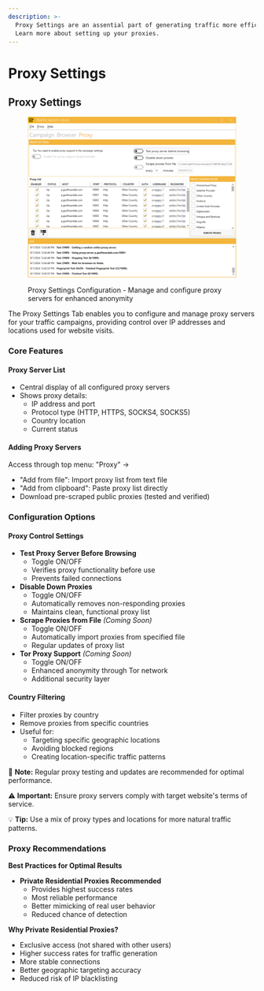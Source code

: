```yaml
---
description: >-
  Proxy Settings are an assential part of generating traffic more efficiently.
  Learn more about setting up your proxies.
---
```


# Proxy Settings

## Proxy Settings

<figure><img src="../.gitbook/assets/image (28).png" alt=""><figcaption><p>Proxy Settings Configuration - Manage and configure proxy servers for enhanced anonymity</p></figcaption></figure>

The Proxy Settings Tab enables you to configure and manage proxy servers for your traffic campaigns, providing control over IP addresses and locations used for website visits.

### Core Features

#### Proxy Server List

* Central display of all configured proxy servers
* Shows proxy details:
  * IP address and port
  * Protocol type (HTTP, HTTPS, SOCKS4, SOCKS5)
  * Country location
  * Current status

#### Adding Proxy Servers

Access through top menu: "Proxy" →

* "Add from file": Import proxy list from text file
* "Add from clipboard": Paste proxy list directly
* Download pre-scraped public proxies (tested and verified)

### Configuration Options

#### **Proxy Control Settings**

* **Test Proxy Server Before Browsing**
  * Toggle ON/OFF
  * Verifies proxy functionality before use
  * Prevents failed connections
* **Disable Down Proxies**
  * Toggle ON/OFF
  * Automatically removes non-responding proxies
  * Maintains clean, functional proxy list
* **Scrape Proxies from File** _(Coming Soon)_
  * Toggle ON/OFF
  * Automatically import proxies from specified file
  * Regular updates of proxy list
* **Tor Proxy Support** _(Coming Soon)_
  * Toggle ON/OFF
  * Enhanced anonymity through Tor network
  * Additional security layer

#### **Country Filtering**

* Filter proxies by country
* Remove proxies from specific countries
* Useful for:
  * Targeting specific geographic locations
  * Avoiding blocked regions
  * Creating location-specific traffic patterns

📝 **Note:** Regular proxy testing and updates are recommended for optimal performance.&#x20;

⚠️ **Important:** Ensure proxy servers comply with target website's terms of service.&#x20;

💡 **Tip:** Use a mix of proxy types and locations for more natural traffic patterns.

### Proxy Recommendations

**Best Practices for Optimal Results**

* **Private Residential Proxies Recommended**
  * Provides highest success rates
  * Most reliable performance
  * Better mimicking of real user behavior
  * Reduced chance of detection

**Why Private Residential Proxies?**

* Exclusive access (not shared with other users)
* Higher success rates for traffic generation
* More stable connections
* Better geographic targeting accuracy
* Reduced risk of IP blacklisting
